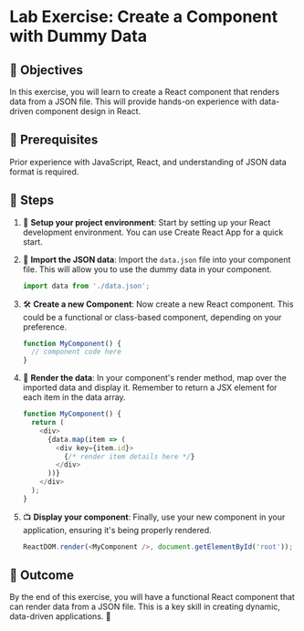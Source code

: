 # Lab Exercise: Create a Component with Dummy Data

## 🎯 Objectives
In this exercise, you will learn to create a React component that renders data from a JSON file. This will provide hands-on experience with data-driven component design in React.

## 🔑 Prerequisites
Prior experience with JavaScript, React, and understanding of JSON data format is required.

## 🚀 Steps

1. 📁 **Setup your project environment**: Start by setting up your React development environment. You can use Create React App for a quick start.

2. 📄 **Import the JSON data**: Import the `data.json` file into your component file. This will allow you to use the dummy data in your component.

    ```javascript
    import data from './data.json';
    ```

3. 🛠️ **Create a new Component**: Now create a new React component. This could be a functional or class-based component, depending on your preference.

    ```javascript
    function MyComponent() {
      // component code here
    }
    ```

4. 🎨 **Render the data**: In your component's render method, map over the imported data and display it. Remember to return a JSX element for each item in the data array.

    ```javascript
    function MyComponent() {
      return (
        <div>
          {data.map(item => (
            <div key={item.id}>
              {/* render item details here */}
            </div>
          ))}
        </div>
      );
    }
    ```

5. 📺 **Display your component**: Finally, use your new component in your application, ensuring it's being properly rendered.

    ```javascript
    ReactDOM.render(<MyComponent />, document.getElementById('root'));
    ```

## 🏁 Outcome
By the end of this exercise, you will have a functional React component that can render data from a JSON file. This is a key skill in creating dynamic, data-driven applications. 🎉
